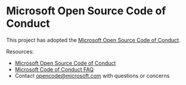 # Microsoft Open Source Code of Conduct

This project has adopted the [Microsoft Open Source Code of Conduct](https:/opensource.microsoft.com/codeofconduct/).

Resources:

- [Microsoft Open Source Code of Conduct](https:/opensource.microsoft.com/codeofconduct/)
- [Microsoft Code of Conduct FAQ](https:/opensource.microsoft.com/codeofconduct/faq/)
- Contact [opencode@microsoft.com](mailto:opencode@microsoft.com) with questions or concerns
